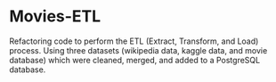 # Movies-ETL

Refactoring code to perform the ETL (Extract, Transform, and Load) process. Using three datasets (wikipedia data, kaggle data, and movie database) which were cleaned, merged, and added to a PostgreSQL database.
